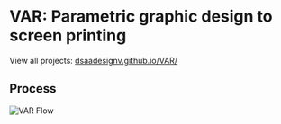 # VAR: Parametric graphic design to screen printing

View all projects: [dsaadesignv.github.io/VAR/](http://dsaadesignv.github.io/VAR/)

## Process

![VAR Flow](http://dsaa.designvillefontaine.com/media/img/var-flow.png)
